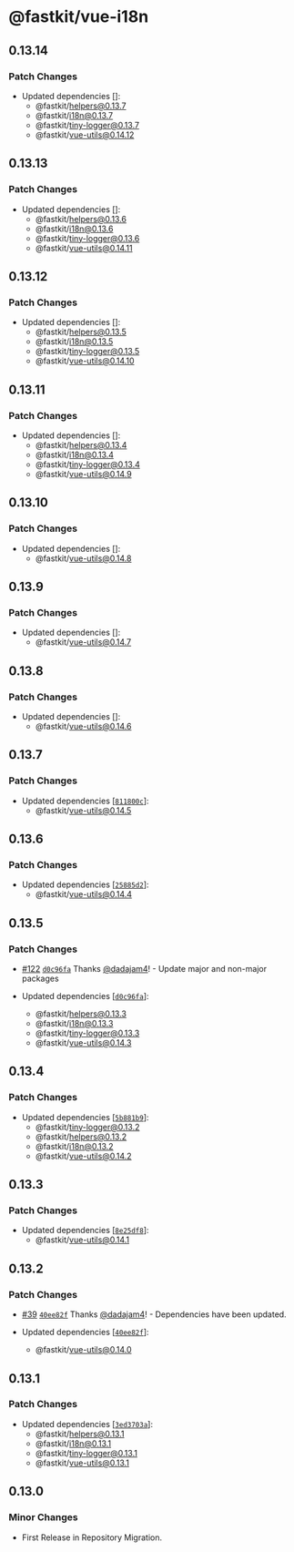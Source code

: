 # @fastkit/vue-i18n

## 0.13.14

### Patch Changes

- Updated dependencies []:
  - @fastkit/helpers@0.13.7
  - @fastkit/i18n@0.13.7
  - @fastkit/tiny-logger@0.13.7
  - @fastkit/vue-utils@0.14.12

## 0.13.13

### Patch Changes

- Updated dependencies []:
  - @fastkit/helpers@0.13.6
  - @fastkit/i18n@0.13.6
  - @fastkit/tiny-logger@0.13.6
  - @fastkit/vue-utils@0.14.11

## 0.13.12

### Patch Changes

- Updated dependencies []:
  - @fastkit/helpers@0.13.5
  - @fastkit/i18n@0.13.5
  - @fastkit/tiny-logger@0.13.5
  - @fastkit/vue-utils@0.14.10

## 0.13.11

### Patch Changes

- Updated dependencies []:
  - @fastkit/helpers@0.13.4
  - @fastkit/i18n@0.13.4
  - @fastkit/tiny-logger@0.13.4
  - @fastkit/vue-utils@0.14.9

## 0.13.10

### Patch Changes

- Updated dependencies []:
  - @fastkit/vue-utils@0.14.8

## 0.13.9

### Patch Changes

- Updated dependencies []:
  - @fastkit/vue-utils@0.14.7

## 0.13.8

### Patch Changes

- Updated dependencies []:
  - @fastkit/vue-utils@0.14.6

## 0.13.7

### Patch Changes

- Updated dependencies [[`811800c`](https://github.com/dadajam4/fastkit/commit/811800c8aec5dc1236a887e35aa846560b8c40f7)]:
  - @fastkit/vue-utils@0.14.5

## 0.13.6

### Patch Changes

- Updated dependencies [[`25885d2`](https://github.com/dadajam4/fastkit/commit/25885d2139c445478ce9aa7ff03539398f28cd55)]:
  - @fastkit/vue-utils@0.14.4

## 0.13.5

### Patch Changes

- [#122](https://github.com/dadajam4/fastkit/pull/122) [`d0c96fa`](https://github.com/dadajam4/fastkit/commit/d0c96faf96b6c91bcb8bc0b1ca9d22fc8ede303e) Thanks [@dadajam4](https://github.com/dadajam4)! - Update major and non-major packages

- Updated dependencies [[`d0c96fa`](https://github.com/dadajam4/fastkit/commit/d0c96faf96b6c91bcb8bc0b1ca9d22fc8ede303e)]:
  - @fastkit/helpers@0.13.3
  - @fastkit/i18n@0.13.3
  - @fastkit/tiny-logger@0.13.3
  - @fastkit/vue-utils@0.14.3

## 0.13.4

### Patch Changes

- Updated dependencies [[`5b881b9`](https://github.com/dadajam4/fastkit/commit/5b881b94ce1852c12cc3c8f6954564d5235cba4d)]:
  - @fastkit/tiny-logger@0.13.2
  - @fastkit/helpers@0.13.2
  - @fastkit/i18n@0.13.2
  - @fastkit/vue-utils@0.14.2

## 0.13.3

### Patch Changes

- Updated dependencies [[`8e25df8`](https://github.com/dadajam4/fastkit/commit/8e25df840c83d63617f5f343939fc22abf06b4a0)]:
  - @fastkit/vue-utils@0.14.1

## 0.13.2

### Patch Changes

- [#39](https://github.com/dadajam4/fastkit/pull/39) [`40ee82f`](https://github.com/dadajam4/fastkit/commit/40ee82f4501b88e44ad9b67918df2237298493a0) Thanks [@dadajam4](https://github.com/dadajam4)! - Dependencies have been updated.

- Updated dependencies [[`40ee82f`](https://github.com/dadajam4/fastkit/commit/40ee82f4501b88e44ad9b67918df2237298493a0)]:
  - @fastkit/vue-utils@0.14.0

## 0.13.1

### Patch Changes

- Updated dependencies [[`3ed3703a`](https://github.com/dadajam4/fastkit/commit/3ed3703aa9092bf47caed6ec192ef4d5a7621d34)]:
  - @fastkit/helpers@0.13.1
  - @fastkit/i18n@0.13.1
  - @fastkit/tiny-logger@0.13.1
  - @fastkit/vue-utils@0.13.1

## 0.13.0

### Minor Changes

- First Release in Repository Migration.
